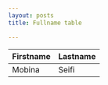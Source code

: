 ```yaml
---
layout: posts
title: Fullname table

---
```



| Firstname | Lastname |
| ----------- | ----------- |
| Mobina | Seifi |
